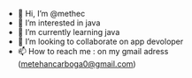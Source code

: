 - 👋 Hi, I’m @methec
- 👀 I’m interested in java 
- 🌱 I’m currently learning java
- 💞️ I’m looking to collaborate on app devoloper
- 📫 How to reach me : on my gmail adress (metehancarboga0@gmail.com)

<!---
methec/methec is a ✨ special ✨ repository because its `README.md` (this file) appears on your GitHub profile.
You can click the Preview link to take a look at your changes.
--->
